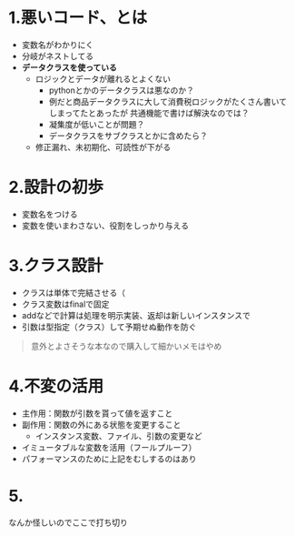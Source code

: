 # 1.悪いコード、とは
- 変数名がわかりにく
- 分岐がネストしてる
- **データクラスを使っている**
  - ロジックとデータが離れるとよくない
    - pythonとかのデータクラスは悪なのか？
    - 例だと商品データクラスに大して消費税ロジックがたくさん書いてしまってたとあったが  共通機能で書けば解決なのでは？
    - 凝集度が低いことが問題？
    - データクラスをサブクラスとかに含めたら？
  - 修正漏れ、未初期化、可読性が下がる

# 2.設計の初歩
- 変数名をつける
- 変数を使いまわさない、役割をしっかり与える

# 3.クラス設計
- クラスは単体で完結させる（
- クラス変数はfinalで固定
- addなどで計算は処理を明示実装、返却は新しいインスタンスで
- 引数は型指定（クラス）して予期せぬ動作を防ぐ

> 意外とよさそうな本なので購入して細かいメモはやめ

# 4.不変の活用
- 主作用：関数が引数を貰って値を返すこと
- 副作用：関数の外にある状態を変更すること
  - インスタンス変数、ファイル、引数の変更など
- イミュータブルな変数を活用（フールプルーフ）
- パフォーマンスのために上記をむしするのはあり

# 5.

なんか怪しいのでここで打ち切り